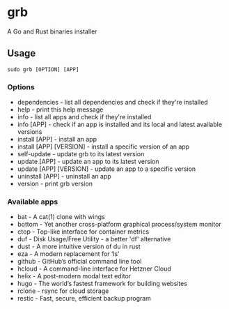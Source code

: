 # grb
A Go and Rust binaries installer

## Usage
```
sudo grb [OPTION] [APP]
```

### Options
 - dependencies - list all dependencies and check if they're installed
 - help - print this help message
 - info - list all apps and check if they're installed
 - info [APP] - check if an app is installed and its local and latest available versions
 - install [APP] - install an app
 - install [APP] [VERSION] - install a specific version of an app
 - self-update - update grb to its latest version
 - update [APP] - update an app to its latest version
 - update [APP] [VERSION] - update an app to a specific version
 - uninstall [APP] - uninstall an app
 - version - print grb version

### Available apps
 - bat - A cat(1) clone with wings
 - bottom - Yet another cross-platform graphical process/system monitor
 - ctop - Top-like interface for container metrics
 - duf - Disk Usage/Free Utility - a better 'df' alternative
 - dust - A more intuitive version of du in rust
 - eza - A modern replacement for ‘ls’
 - github - GitHub’s official command line tool
 - hcloud - A command-line interface for Hetzner Cloud
 - helix - A post-modern modal text editor
 - hugo - The world’s fastest framework for building websites
 - rclone - rsync for cloud storage
 - restic - Fast, secure, efficient backup program
